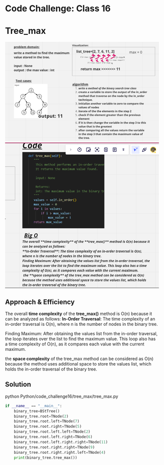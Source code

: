 # Code Challenge: Class 16
# Tree_max

![img1](./img/tree_max.png)
![img1](./img/tree_max1.png)
## Approach & Efficiency


The overall **time complexity** of the **tree_max()** method is O(n) because it can be analyzed as follows:
**In-Order Traversal**: The time complexity of an in-order traversal is O(n), where n is the number of nodes in the binary tree. 

Finding Maximum: After obtaining the values list from the in-order traversal, the loop iterates over the list to find the maximum value. This loop also has a time complexity of O(n), as it compares each value with the current maximum.

the **space complexity** of the tree_max method can be considered as O(n) because the method uses additional space to store the values list, which holds the in-order traversal of the binary tree.

## Solution
python Python/code_challenge16/tree_max/tree_max.py  

```python
if __name__ == "__main__":
    binary_tree=BStTree()
    binary_tree.root=TNode(2)
    binary_tree.root.left=TNode(7)
    binary_tree.root.right=TNode(5)
    binary_tree.root.left.left=TNode(2)
    binary_tree.root.left.right=TNode(6)
    binary_tree.root.left.right.right=TNode(11)
    binary_tree.root.right.right=TNode(9)
    binary_tree.root.right.right.left=TNode(4)
    print(binary_tree.tree_max())
```